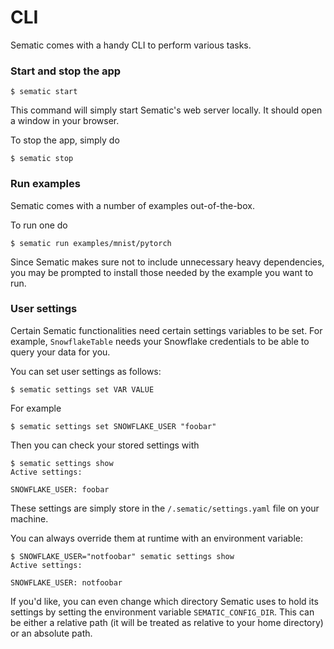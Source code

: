 # CLI

Sematic comes with a handy CLI to perform various tasks.

### Start and stop the app

```shell
$ sematic start
```

This command will simply start Sematic's web server locally. It should open a
window in your browser.

To stop the app, simply do

```shell
$ sematic stop
```

### Run examples

Sematic comes with a number of examples out-of-the-box.

To run one do

```shell
$ sematic run examples/mnist/pytorch
```

Since Sematic makes sure not to include unnecessary heavy dependencies, you may
be prompted to install those needed by the example you want to run.


### User settings

Certain Sematic functionalities need certain settings variables to be set. For
example, `SnowflakeTable` needs your Snowflake credentials to be able to query
your data for you.

You can set user settings as follows:

```shell
$ sematic settings set VAR VALUE
```

For example

```shell
$ sematic settings set SNOWFLAKE_USER "foobar"
```

Then you can check your stored settings with

```shell
$ sematic settings show
Active settings:

SNOWFLAKE_USER: foobar
```

These settings are simply store in the `/.sematic/settings.yaml` file on
your machine.

You can always override them at runtime with an environment variable:

```shell
$ SNOWFLAKE_USER="notfoobar" sematic settings show
Active settings:

SNOWFLAKE_USER: notfoobar
```

If you'd like, you can even change which directory Sematic uses to hold its
settings by setting the environment variable `SEMATIC_CONFIG_DIR`. This can
be either a relative path (it will be treated as relative to your home directory)
or an absolute path.